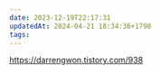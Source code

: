 ```yaml
---
date: 2023-12-19T22:17:31
updatedAt: 2024-04-21 18:34:36+1790
tags: 
---
```

https://darrengwon.tistory.com/938